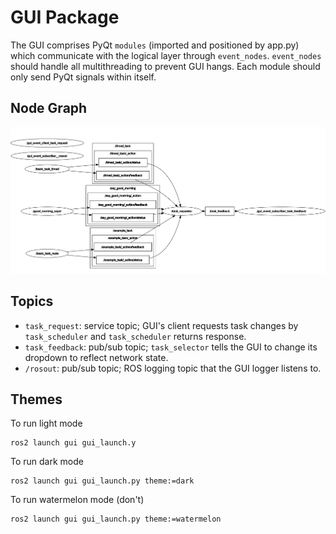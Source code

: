 # GUI Package
The GUI comprises PyQt `modules` (imported and positioned by app.py) which
communicate with the logical layer through `event_nodes`. `event_nodes` should
handle all multithreading to prevent GUI hangs. Each module should only send
PyQt signals within itself.

## Node Graph
![GUI Node Graph](images/GUINetwork.png)

## Topics
- `task_request`: service topic; GUI's client requests task changes by
`task_scheduler` and `task_scheduler` returns response.
- `task_feedback`: pub/sub topic; `task_selector` tells the GUI to change its
dropdown to reflect network state.
- `/rosout`: pub/sub topic; ROS logging topic that the GUI logger listens to.

## Themes
To run light mode
```
ros2 launch gui gui_launch.y
````
To run dark mode
```
ros2 launch gui gui_launch.py theme:=dark
```
To run watermelon mode (don't)
```
ros2 launch gui gui_launch.py theme:=watermelon
```